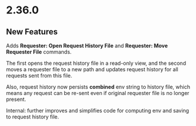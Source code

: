 # 2.36.0

## New Features

Adds **Requester: Open Request History File** and **Requester: Move Requester File** commands.

The first opens the request history file in a read-only view, and the second moves a requester file to a new path and updates request history for all requests sent from this file.

Also, request history now persists **combined** env string to history file, which means any request can be re-sent even if original requester file is no longer present.

Internal: further improves and simplifies code for computing env and saving to request history file.
